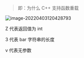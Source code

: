 > 即：为什么 C++ 支持函数重载

![image-20220403120428793](https://aliyun-oss-lpj.oss-cn-qingdao.aliyuncs.com/images/by-picgo/image-20220403120428793.png)

Z 代表返回值为 int

3 代表 bar 字符串的长度

v 代表无参数
